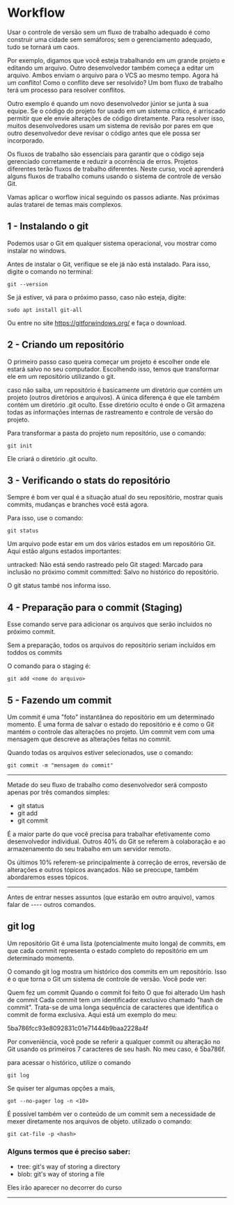 # Workflow

Usar o controle de versão sem um fluxo de trabalho adequado é como construir uma cidade sem semáforos; sem o gerenciamento adequado, tudo se tornará um caos.

Por exemplo, digamos que você esteja trabalhando em um grande projeto e editando um arquivo. Outro desenvolvedor também começa a editar um arquivo. Ambos enviam o arquivo para o VCS ao mesmo tempo. Agora há um conflito! Como o conflito deve ser resolvido? Um bom fluxo de trabalho terá um processo para resolver conflitos.

Outro exemplo é quando um novo desenvolvedor júnior se junta à sua equipe. Se o código do projeto for usado em um sistema crítico, é arriscado permitir que ele envie alterações de código diretamente. Para resolver isso, muitos desenvolvedores usam um sistema de revisão por pares em que outro desenvolvedor deve revisar o código antes que ele possa ser incorporado.

Os fluxos de trabalho são essenciais para garantir que o código seja gerenciado corretamente e reduzir a ocorrência de erros. Projetos diferentes terão fluxos de trabalho diferentes. Neste curso, você aprenderá alguns fluxos de trabalho comuns usando o sistema de controle de versão Git.

Vamas aplicar o worflow inical seguindo os passos adiante. Nas próximas aulas tratarei de temas mais complexos. 




## 1 - Instalando o git

Podemos usar o Git em qualquer sistema operacional, vou mostrar como instalar no windows.

Antes de instalar o Git, verifique se ele já não está instalado. Para isso, digite o comando no terminal:

```
git --version
```

Se já estiver, vá para o próximo passo, caso não esteja, digite:

```
sudo apt install git-all
```

Ou entre no site https://gitforwindows.org/ e faça o download.

## 2 - Criando um repositório

O primeiro passo caso queira começar um projeto é escolher onde ele estará salvo no seu computador. Escolhendo isso, temos que transformar ele em um repositório utilizando o git.

caso não saiba, um repositório é basicamente um diretório que contém um projeto (outros diretórios e arquivos). A única diferença é que ele também contém um diretório .git oculto. Esse diretório oculto é onde o Git armazena todas as informações internas de rastreamento e controle de versão do projeto.

Para transformar a pasta do projeto num repositório, use o comando:

```
git init
```

Ele criará o diretório .git oculto.

## 3 - Verificando o stats do repositório

Sempre é bom ver qual é a situação atual do seu repositório, mostrar quais commits, mudanças e branches você está agora.

Para isso, use o comando:

```
git status
```

Um arquivo pode estar em um dos vários estados em um repositório Git. Aqui estão alguns estados importantes:

untracked: Não está sendo rastreado pelo Git
staged: Marcado para inclusão no próximo commit
committed: Salvo no histórico do repositório.

O git status també nos informa isso.

## 4 - Preparação para o commit (Staging)

Esse comando serve para adicionar os arquivos que serão incluidos no próximo commit.

Sem a preparação, todos os arquivos do repositório seriam incluídos em toddos os commits 

O comando para o staging é:

```
git add <nome do arquivo>
```

## 5 - Fazendo um commit 

Um commit é uma "foto" instantânea do repositório em um determinado momento. É uma forma de salvar o estado do repositório e é como o Git mantém o controle das alterações no projeto. Um commit vem com uma mensagem que descreve as alterações feitas no commit.

Quando todas os arquivos estiver selecionados, use o comando:

```
git commit -m "mensagem do commit"
```
 
---

Metade do seu fluxo de trabalho como desenvolvedor será composto apenas por três comandos simples:

- git status
- git add
- git commit

É a maior parte do que você precisa para trabalhar efetivamente como desenvolvedor individual. Outros 40% do Git se referem à colaboração e ao armazenamento do seu trabalho em um servidor remoto.

Os últimos 10% referem-se principalmente à correção de erros, reversão de alterações e outros tópicos avançados. Não se preocupe, também abordaremos esses tópicos.

---

Antes de entrar nesses assuntos (que estarão em outro arquivo), vamos falar de ---- outros comandos.

## git log

Um repositório Git é uma lista (potencialmente muito longa) de commits, em que cada commit representa o estado completo do repositório em um determinado momento.

O comando git log mostra um histórico dos commits em um repositório. Isso é o que torna o Git um sistema de controle de versão. Você pode ver:

Quem fez um commit
Quando o commit foi feito
O que foi alterado
Um hash de commit
Cada commit tem um identificador exclusivo chamado "hash de commit". Trata-se de uma longa sequência de caracteres que identifica o commit de forma exclusiva. Aqui está um exemplo do meu:

5ba786fcc93e8092831c01e71444b9baa2228a4f

Por conveniência, você pode se referir a qualquer commit ou alteração no Git usando os primeiros 7 caracteres de seu hash. No meu caso, é 5ba786f.

para acessar o histórico, utilize o comando

```
git log
```

Se quiser ter algumas opções a mais, 

```
got --no-pager log -n <10>
```

É possível também ver o conteúdo de um commit sem a necessidade de mexer diretamente nos arquivos de objeto. utilizado o comando:

```
git cat-file -p <hash> 
```

### Alguns termos que é preciso saber:

- tree: git's way of storing a directory
- blob: git's way of storing a file

Eles irão aparecer no decorrer do curso

---

